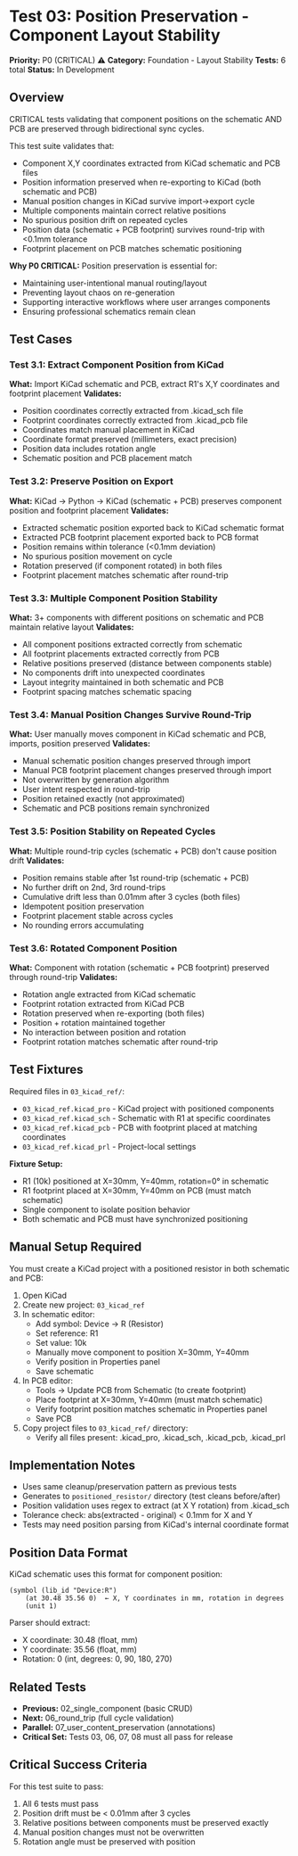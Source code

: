 # Test 03: Position Preservation - Component Layout Stability

**Priority:** P0 (CRITICAL) ⚠️
**Category:** Foundation - Layout Stability
**Tests:** 6 total
**Status:** In Development

## Overview

CRITICAL tests validating that component positions on the schematic AND PCB are preserved through bidirectional sync cycles.

This test suite validates that:
- Component X,Y coordinates extracted from KiCad schematic and PCB files
- Position information preserved when re-exporting to KiCad (both schematic and PCB)
- Manual position changes in KiCad survive import→export cycle
- Multiple components maintain correct relative positions
- No spurious position drift on repeated cycles
- Position data (schematic + PCB footprint) survives round-trip with <0.1mm tolerance
- Footprint placement on PCB matches schematic positioning

**Why P0 CRITICAL:** Position preservation is essential for:
- Maintaining user-intentional manual routing/layout
- Preventing layout chaos on re-generation
- Supporting interactive workflows where user arranges components
- Ensuring professional schematics remain clean

## Test Cases

### Test 3.1: Extract Component Position from KiCad
**What:** Import KiCad schematic and PCB, extract R1's X,Y coordinates and footprint placement
**Validates:**
- Position coordinates correctly extracted from .kicad_sch file
- Footprint coordinates correctly extracted from .kicad_pcb file
- Coordinates match manual placement in KiCad
- Coordinate format preserved (millimeters, exact precision)
- Position data includes rotation angle
- Schematic position and PCB placement match

### Test 3.2: Preserve Position on Export
**What:** KiCad → Python → KiCad (schematic + PCB) preserves component position and footprint placement
**Validates:**
- Extracted schematic position exported back to KiCad schematic format
- Extracted PCB footprint placement exported back to PCB format
- Position remains within tolerance (<0.1mm deviation)
- No spurious position movement on cycle
- Rotation preserved (if component rotated) in both files
- Footprint placement matches schematic after round-trip

### Test 3.3: Multiple Component Position Stability
**What:** 3+ components with different positions on schematic and PCB maintain relative layout
**Validates:**
- All component positions extracted correctly from schematic
- All footprint placements extracted correctly from PCB
- Relative positions preserved (distance between components stable)
- No components drift into unexpected coordinates
- Layout integrity maintained in both schematic and PCB
- Footprint spacing matches schematic spacing

### Test 3.4: Manual Position Changes Survive Round-Trip
**What:** User manually moves component in KiCad schematic and PCB, imports, position preserved
**Validates:**
- Manual schematic position changes preserved through import
- Manual PCB footprint placement changes preserved through import
- Not overwritten by generation algorithm
- User intent respected in round-trip
- Position retained exactly (not approximated)
- Schematic and PCB positions remain synchronized

### Test 3.5: Position Stability on Repeated Cycles
**What:** Multiple round-trip cycles (schematic + PCB) don't cause position drift
**Validates:**
- Position remains stable after 1st round-trip (schematic + PCB)
- No further drift on 2nd, 3rd round-trips
- Cumulative drift less than 0.01mm after 3 cycles (both files)
- Idempotent position preservation
- Footprint placement stable across cycles
- No rounding errors accumulating

### Test 3.6: Rotated Component Position
**What:** Component with rotation (schematic + PCB footprint) preserved through round-trip
**Validates:**
- Rotation angle extracted from KiCad schematic
- Footprint rotation extracted from KiCad PCB
- Rotation preserved when re-exporting (both files)
- Position + rotation maintained together
- No interaction between position and rotation
- Footprint rotation matches schematic after round-trip

## Test Fixtures

Required files in `03_kicad_ref/`:
- `03_kicad_ref.kicad_pro` - KiCad project with positioned components
- `03_kicad_ref.kicad_sch` - Schematic with R1 at specific coordinates
- `03_kicad_ref.kicad_pcb` - PCB with footprint placed at matching coordinates
- `03_kicad_ref.kicad_prl` - Project-local settings

**Fixture Setup:**
- R1 (10k) positioned at X=30mm, Y=40mm, rotation=0° in schematic
- R1 footprint placed at X=30mm, Y=40mm on PCB (must match schematic)
- Single component to isolate position behavior
- Both schematic and PCB must have synchronized positioning

## Manual Setup Required

You must create a KiCad project with a positioned resistor in both schematic and PCB:

1. Open KiCad
2. Create new project: `03_kicad_ref`
3. In schematic editor:
   - Add symbol: Device → R (Resistor)
   - Set reference: R1
   - Set value: 10k
   - Manually move component to position X=30mm, Y=40mm
   - Verify position in Properties panel
   - Save schematic
4. In PCB editor:
   - Tools → Update PCB from Schematic (to create footprint)
   - Place footprint at X=30mm, Y=40mm (must match schematic)
   - Verify footprint position matches schematic in Properties panel
   - Save PCB
5. Copy project files to `03_kicad_ref/` directory:
   - Verify all files present: .kicad_pro, .kicad_sch, .kicad_pcb, .kicad_prl

## Implementation Notes

- Uses same cleanup/preservation pattern as previous tests
- Generates to `positioned_resistor/` directory (test cleans before/after)
- Position validation uses regex to extract (at X Y rotation) from .kicad_sch
- Tolerance check: abs(extracted - original) < 0.1mm for X and Y
- Tests may need position parsing from KiCad's internal coordinate format

## Position Data Format

KiCad schematic uses this format for component position:
```
(symbol (lib_id "Device:R")
    (at 30.48 35.56 0)  ← X, Y coordinates in mm, rotation in degrees
    (unit 1)
```

Parser should extract:
- X coordinate: 30.48 (float, mm)
- Y coordinate: 35.56 (float, mm)
- Rotation: 0 (int, degrees: 0, 90, 180, 270)

## Related Tests

- **Previous:** 02_single_component (basic CRUD)
- **Next:** 06_round_trip (full cycle validation)
- **Parallel:** 07_user_content_preservation (annotations)
- **Critical Set:** Tests 03, 06, 07, 08 must all pass for release

## Critical Success Criteria

For this test suite to pass:
1. All 6 tests must pass
2. Position drift must be < 0.01mm after 3 cycles
3. Relative positions between components must be preserved exactly
4. Manual position changes must not be overwritten
5. Rotation angle must be preserved with position
